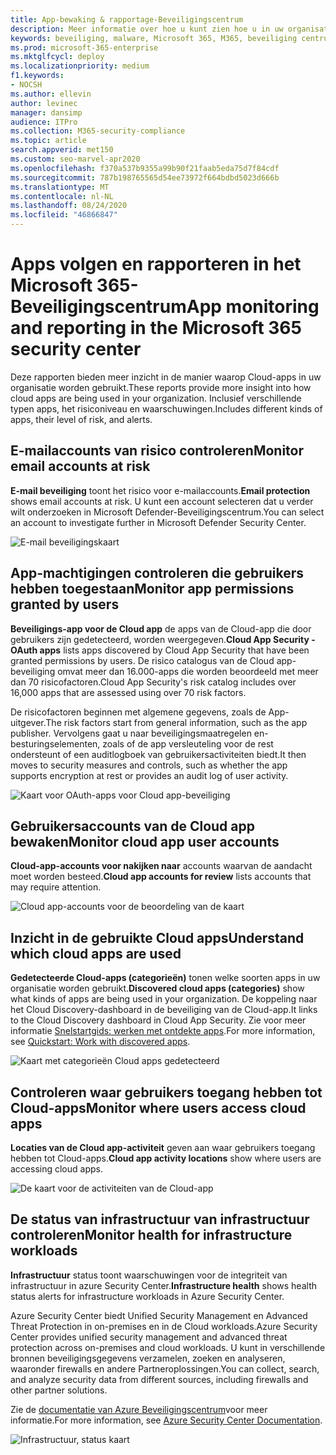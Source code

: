 ```yaml
---
title: App-bewaking & rapportage-Beveiligingscentrum
description: Meer informatie over hoe u kunt zien hoe u in uw organisatie meer inzicht krijgt in de Cloud-app. Inclusief verschillende typen apps, het risiconiveau en waarschuwingen.
keywords: beveiliging, malware, Microsoft 365, M365, beveiliging centrum, monitor, rapport, apps
ms.prod: microsoft-365-enterprise
ms.mktglfcycl: deploy
ms.localizationpriority: medium
f1.keywords:
- NOCSH
ms.author: ellevin
author: levinec
manager: dansimp
audience: ITPro
ms.collection: M365-security-compliance
ms.topic: article
search.appverid: met150
ms.custom: seo-marvel-apr2020
ms.openlocfilehash: f370a537b9355a99b90f21faab5eda75d7f84cdf
ms.sourcegitcommit: 787b198765565d54ee73972f664bdbd5023d666b
ms.translationtype: MT
ms.contentlocale: nl-NL
ms.lasthandoff: 08/24/2020
ms.locfileid: "46866847"
---
```

# <a name="app-monitoring-and-reporting-in-the-microsoft-365-security-center"></a><span data-ttu-id="f6b68-105">Apps volgen en rapporteren in het Microsoft 365-Beveiligingscentrum</span><span class="sxs-lookup"><span data-stu-id="f6b68-105">App monitoring and reporting in the Microsoft 365 security center</span></span>

<span data-ttu-id="f6b68-106">Deze rapporten bieden meer inzicht in de manier waarop Cloud-apps in uw organisatie worden gebruikt.</span><span class="sxs-lookup"><span data-stu-id="f6b68-106">These reports provide more insight into how cloud apps are being used in your organization.</span></span> <span data-ttu-id="f6b68-107">Inclusief verschillende typen apps, het risiconiveau en waarschuwingen.</span><span class="sxs-lookup"><span data-stu-id="f6b68-107">Includes different kinds of apps, their level of risk, and alerts.</span></span>

## <a name="monitor-email-accounts-at-risk"></a><span data-ttu-id="f6b68-108">E-mailaccounts van risico controleren</span><span class="sxs-lookup"><span data-stu-id="f6b68-108">Monitor email accounts at risk</span></span>

<span data-ttu-id="f6b68-109">**E-mail beveiliging** toont het risico voor e-mailaccounts.</span><span class="sxs-lookup"><span data-stu-id="f6b68-109">**Email protection** shows email accounts at risk.</span></span> <span data-ttu-id="f6b68-110">U kunt een account selecteren dat u verder wilt onderzoeken in Microsoft Defender-Beveiligingscentrum.</span><span class="sxs-lookup"><span data-stu-id="f6b68-110">You can select an account to investigate further in Microsoft Defender Security Center.</span></span>

![E-mail beveiligingskaart](../../media/email-protection.png)

## <a name="monitor-app-permissions-granted-by-users"></a><span data-ttu-id="f6b68-112">App-machtigingen controleren die gebruikers hebben toegestaan</span><span class="sxs-lookup"><span data-stu-id="f6b68-112">Monitor app permissions granted by users</span></span>

<span data-ttu-id="f6b68-113">**Beveiligings-app voor de Cloud app** de apps van de Cloud-app die door gebruikers zijn gedetecteerd, worden weergegeven.</span><span class="sxs-lookup"><span data-stu-id="f6b68-113">**Cloud App Security - OAuth apps** lists apps discovered by Cloud App Security that have been granted permissions by users.</span></span> <span data-ttu-id="f6b68-114">De risico catalogus van de Cloud app-beveiliging omvat meer dan 16.000-apps die worden beoordeeld met meer dan 70 risicofactoren.</span><span class="sxs-lookup"><span data-stu-id="f6b68-114">Cloud App Security's risk catalog includes over 16,000 apps that are assessed using over 70 risk factors.</span></span>

<span data-ttu-id="f6b68-115">De risicofactoren beginnen met algemene gegevens, zoals de App-uitgever.</span><span class="sxs-lookup"><span data-stu-id="f6b68-115">The risk factors start from general information, such as the app publisher.</span></span> <span data-ttu-id="f6b68-116">Vervolgens gaat u naar beveiligingsmaatregelen en-besturingselementen, zoals of de app versleuteling voor de rest ondersteunt of een auditlogboek van gebruikersactiviteiten biedt.</span><span class="sxs-lookup"><span data-stu-id="f6b68-116">It then moves to security measures and controls, such as whether the app supports encryption at rest or provides an audit log of user activity.</span></span>

![Kaart voor OAuth-apps voor Cloud app-beveiliging](../../media/cloud-app-security-oauth-apps.png)

## <a name="monitor-cloud-app-user-accounts"></a><span data-ttu-id="f6b68-118">Gebruikersaccounts van de Cloud app bewaken</span><span class="sxs-lookup"><span data-stu-id="f6b68-118">Monitor cloud app user accounts</span></span>

<span data-ttu-id="f6b68-119">**Cloud-app-accounts voor nakijken naar** accounts waarvan de aandacht moet worden besteed.</span><span class="sxs-lookup"><span data-stu-id="f6b68-119">**Cloud app accounts for review** lists accounts that may require attention.</span></span>

![Cloud app-accounts voor de beoordeling van de kaart](../../media/cloud-app-accounts-for-review.png)

## <a name="understand-which-cloud-apps-are-used"></a><span data-ttu-id="f6b68-121">Inzicht in de gebruikte Cloud apps</span><span class="sxs-lookup"><span data-stu-id="f6b68-121">Understand which cloud apps are used</span></span>

<span data-ttu-id="f6b68-122">**Gedetecteerde Cloud-apps (categorieën)** tonen welke soorten apps in uw organisatie worden gebruikt.</span><span class="sxs-lookup"><span data-stu-id="f6b68-122">**Discovered cloud apps (categories)** show what kinds of apps are being used in your organization.</span></span> <span data-ttu-id="f6b68-123">De koppeling naar het Cloud Discovery-dashboard in de beveiliging van de Cloud-app.</span><span class="sxs-lookup"><span data-stu-id="f6b68-123">It links to the Cloud Discovery dashboard in Cloud App Security.</span></span> <span data-ttu-id="f6b68-124">Zie voor meer informatie [Snelstartgids: werken met ontdekte apps](https://docs.microsoft.com/cloud-app-security/discovered-apps).</span><span class="sxs-lookup"><span data-stu-id="f6b68-124">For more information, see [Quickstart: Work with discovered apps](https://docs.microsoft.com/cloud-app-security/discovered-apps).</span></span>  

![Kaart met categorieën Cloud apps gedetecteerd](../../media/discovered-cloud-apps-categories.png)

## <a name="monitor-where-users-access-cloud-apps"></a><span data-ttu-id="f6b68-126">Controleren waar gebruikers toegang hebben tot Cloud-apps</span><span class="sxs-lookup"><span data-stu-id="f6b68-126">Monitor where users access cloud apps</span></span>

<span data-ttu-id="f6b68-127">**Locaties van de Cloud app-activiteit** geven aan waar gebruikers toegang hebben tot Cloud-apps.</span><span class="sxs-lookup"><span data-stu-id="f6b68-127">**Cloud app activity locations** show where users are accessing cloud apps.</span></span>

![De kaart voor de activiteiten van de Cloud-app](../../media/cloud-app-activity-locations.png)

## <a name="monitor-health-for-infrastructure-workloads"></a><span data-ttu-id="f6b68-129">De status van infrastructuur van infrastructuur controleren</span><span class="sxs-lookup"><span data-stu-id="f6b68-129">Monitor health for infrastructure workloads</span></span>

<span data-ttu-id="f6b68-130">**Infrastructuur** status toont waarschuwingen voor de integriteit van infrastructuur in azure Security Center.</span><span class="sxs-lookup"><span data-stu-id="f6b68-130">**Infrastructure health** shows health status alerts for infrastructure workloads in Azure Security Center.</span></span>

<span data-ttu-id="f6b68-131">Azure Security Center biedt Unified Security Management en Advanced Threat Protection in on-premises en in de Cloud workloads.</span><span class="sxs-lookup"><span data-stu-id="f6b68-131">Azure Security Center provides unified security management and advanced threat protection across on-premises and cloud workloads.</span></span> <span data-ttu-id="f6b68-132">U kunt in verschillende bronnen beveiligingsgegevens verzamelen, zoeken en analyseren, waaronder firewalls en andere Partneroplossingen.</span><span class="sxs-lookup"><span data-stu-id="f6b68-132">You can collect, search, and analyze security data from different sources, including firewalls and other partner solutions.</span></span>

<span data-ttu-id="f6b68-133">Zie de [documentatie van Azure Beveiligingscentrum](https://docs.microsoft.com/azure/security-center/)voor meer informatie.</span><span class="sxs-lookup"><span data-stu-id="f6b68-133">For more information, see [Azure Security Center Documentation](https://docs.microsoft.com/azure/security-center/).</span></span>

![Infrastructuur, status kaart](../../media/infrastructure-health.png)

